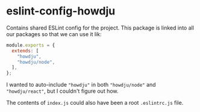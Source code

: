 # eslint-config-howdju

Contains shared ESLint config for the project. This package is linked into all our packages
so that we can use it lik:

```js
module.exports = {
  extends: [
    "howdju",
    "howdju/node",
  ],
};
```

I wanted to auto-include `"howdju"` in both `"howdju/node"` and `"howdju/react"`, but I couldn't figure out how.

The contents of `index.js` could also have been a root `.eslintrc.js` file.
